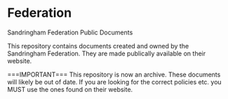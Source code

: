 # Federation
Sandringham Federation Public Documents

This repository contains documents created and owned by the Sandringham Federation. They are made publically available on their website.

===IMPORTANT===
This repository is now an archive. These documents will likely be out of date. If you are looking for the correct policies etc. you MUST use the ones found on their website.

